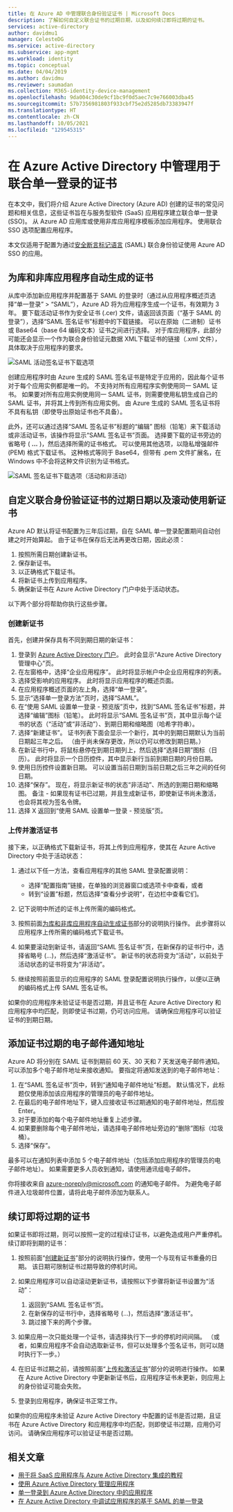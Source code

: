```yaml
---
title: 在 Azure AD 中管理联合身份验证证书 | Microsoft Docs
description: 了解如何自定义联合证书的过期日期，以及如何续订即将过期的证书。
services: active-directory
author: davidmu1
manager: CelesteDG
ms.service: active-directory
ms.subservice: app-mgmt
ms.workload: identity
ms.topic: conceptual
ms.date: 04/04/2019
ms.author: davidmu
ms.reviewer: saumadan
ms.collection: M365-identity-device-management
ms.openlocfilehash: 9da004c30de9cf1bc9f0d5aec7c9e766003dba45
ms.sourcegitcommit: 57b7356981803f933cbf75e2d5285db73383947f
ms.translationtype: HT
ms.contentlocale: zh-CN
ms.lasthandoff: 10/05/2021
ms.locfileid: "129545315"
---
```

# <a name="manage-certificates-for-federated-single-sign-on-in-azure-active-directory"></a>在 Azure Active Directory 中管理用于联合单一登录的证书

在本文中，我们将介绍 Azure Active Directory (Azure AD) 创建的证书的常见问题和相关信息，这些证书旨在与服务型软件 (SaaS) 应用程序建立联合单一登录 (SSO)。 从 Azure AD 应用库或使用非库应用程序模板添加应用程序。 使用联合 SSO 选项配置应用程序。

本文仅适用于配置为通过[安全断言标记语言](https://wikipedia.org/wiki/Security_Assertion_Markup_Language) (SAML) 联合身份验证使用 Azure AD SSO 的应用。

## <a name="auto-generated-certificate-for-gallery-and-non-gallery-applications"></a>为库和非库应用程序自动生成的证书

从库中添加新应用程序并配置基于 SAML 的登录时（通过从应用程序概述页选择“单一登录” > “SAML”），Azure AD 将为应用程序生成一个证书，有效期为 3 年。 要下载活动证书作为安全证书 (.cer) 文件，请返回该页面（“基于 SAML 的登录”），选择“SAML 签名证书”标题中的下载链接。 可以在原始（二进制）证书或 Base64（base 64 编码文本）证书之间进行选择。 对于库应用程序，此部分可能还会显示一个作为联合身份验证元数据 XML下载证书的链接（.xml 文件），具体取决于应用程序的要求。

![SAML 活动签名证书下载选项](./media/manage-certificates-for-federated-single-sign-on/active-certificate-download-options.png)

创建应用程序时由 Azure 生成的 SAML 签名证书是特定于应用的，因此每个证书对于每个应用实例都是唯一的。 不支持对所有应用程序实例使用同一 SAML 证书。 如果要对所有应用实例使用同一 SAML 证书，则需要使用私钥生成自己的 SAML 证书，并将其上传到所有应用实例。 由 Azure 生成的 SAML 签名证书将不具有私钥（即使导出原始证书也不具备）。 

此外，还可以通过选择“SAML 签名证书”标题的“编辑” 图标（铅笔）来下载活动或非活动证书，该操作将显示“SAML 签名证书”页面。 选择要下载的证书旁边的省略号 ( **...** )，然后选择所需的证书格式。 可以使用其他选项，以隐私增强邮件 (PEM) 格式下载证书。 这种格式等同于 Base64，但带有 .pem 文件扩展名，在 Windows 中不会将这种文件识别为证书格式。

![SAML 签名证书下载选项（活动和非活动）](./media/manage-certificates-for-federated-single-sign-on/all-certificate-download-options.png)

## <a name="customize-the-expiration-date-for-your-federation-certificate-and-roll-it-over-to-a-new-certificate"></a>自定义联合身份验证证书的过期日期以及滚动使用新证书

Azure AD 默认将证书配置为三年后过期，自在 SAML 单一登录配置期间自动创建之时开始算起。 由于证书在保存后无法再更改日期，因此必须：

1. 按照所需日期创建新证书。
1. 保存新证书。
1. 以正确格式下载证书。
1. 将新证书上传到应用程序。
1. 确保新证书在 Azure Active Directory 门户中处于活动状态。

以下两个部分将帮助你执行这些步骤。

### <a name="create-a-new-certificate"></a>创建新证书

首先，创建并保存具有不同到期日期的新证书：

1. 登录到 [Azure Active Directory 门户](https://aad.portal.azure.com/)。 此时会显示“Azure Active Directory 管理中心”页。
1. 在左窗格中，选择“企业应用程序”。 此时将显示帐户中企业应用程序的列表。
1. 选择受影响的应用程序。 此时将显示应用程序的概述页面。
1. 在应用程序概述页面的左上角，选择“单一登录”。
1. 显示“选择单一登录方法”页时，选择“SAML”。 
1. 在“使用 SAML 设置单一登录 - 预览版”页中，找到“SAML 签名证书”标题，并选择“编辑”图标（铅笔）。 此时将显示“SAML 签名证书”页，其中显示每个证书的状态（“活动”或“非活动”）、到期日期和缩略图（哈希字符串）。
1. 选择“新建证书”。 证书列表下面会显示一个新行，其中的到期日期默认为当前日期起三年之后。 （由于尚未保存更改，所以仍可以修改到期日期。）
1. 在新证书行中，将鼠标悬停在到期日期列上，然后选择“选择日期”图标（日历）。 此时将显示一个日历控件，其中显示新行当前到期日期的月份日期。
1. 使用日历控件设置新日期。 可以设置当前日期到当前日期之后三年之间的任何日期。
1. 选择“保存”。 现在，将显示新证书的状态“非活动”、所选的到期日期和缩略图。 备注 - 如果现有证书已过期，并且生成新证书，即使新证书尚未激活，也会将其视为签名令牌。
1. 选择 X 返回到“使用 SAML 设置单一登录 - 预览版”页。

### <a name="upload-and-activate-a-certificate"></a>上传并激活证书

接下来，以正确格式下载新证书，将其上传到应用程序，使其在 Azure Active Directory 中处于活动状态：

1. 通过以下任一方法，查看应用程序的其他 SAML 登录配置说明：

   - 选择“配置指南”链接，在单独的浏览器窗口或选项卡中查看，或者
   - 转到“设置”标题，然后选择“查看分步说明”，在边栏中查看它们。

1. 记下说明中所述的证书上传所需的编码格式。
1. 按照前面[为库和非库应用程序自动生成证书](#auto-generated-certificate-for-gallery-and-non-gallery-applications)部分的说明执行操作。 此步骤将以应用程序上传所需的编码格式下载证书。
1. 如果要滚动到新证书，请返回“SAML 签名证书”页，在新保存的证书行中，选择省略号 (...)，然后选择“激活证书”。 新证书的状态将变为“活动”，以前处于活动状态的证书将变为“非活动”。
1. 继续按照前面显示的应用程序的 SAML 登录配置说明执行操作，以便以正确的编码格式上传 SAML 签名证书。

如果你的应用程序未验证证书是否过期，并且证书在 Azure Active Directory 和应用程序中均匹配，则即使证书过期，仍可访问应用。 请确保应用程序可以验证证书的到期日期。

## <a name="add-email-notification-addresses-for-certificate-expiration"></a>添加证书过期的电子邮件通知地址

Azure AD 将分别在 SAML 证书到期前 60 天、30 天和 7 天发送电子邮件通知。 可以添加多个电子邮件地址来接收通知。 要指定将通知发送到的电子邮件地址：

1. 在“SAML 签名证书”页中，转到“通知电子邮件地址”标题。 默认情况下，此标题仅使用添加该应用程序的管理员的电子邮件地址。
1. 在最后的电子邮件地址下，键入应接收证书过期通知的电子邮件地址，然后按 Enter。
1. 对于要添加的每个电子邮件地址重复上述步骤。
1. 如果要删除每个电子邮件地址，请选择电子邮件地址旁边的“删除”图标（垃圾桶）。
1. 选择“保存”。

最多可以在通知列表中添加 5 个电子邮件地址（包括添加应用程序的管理员的电子邮件地址）。 如果需要更多人员收到通知，请使用通讯组电子邮件。

你将接收来自 azure-noreply@microsoft.com 的通知电子邮件。 为避免电子邮件进入垃圾邮件位置，请将此电子邮件添加为联系人。

## <a name="renew-a-certificate-that-will-soon-expire"></a>续订即将过期的证书

如果证书即将过期，则可以按照一定的过程续订证书，以避免造成用户严重停机。 续订即将到期的证书：

1. 按照前面“[创建新证书](#create-a-new-certificate)”部分的说明执行操作，使用一个与现有证书重叠的日期。 该日期可限制证书过期导致的停机时间。
1. 如果应用程序可以自动滚动更新证书，请按照以下步骤将新证书设置为“活动”：
   1. 返回到“SAML 签名证书”页。
   1. 在新保存的证书行中，选择省略号 (...)，然后选择“激活证书”。
   1. 跳过接下来的两个步骤。

1. 如果应用一次只能处理一个证书，请选择执行下一步的停机时间间隔。 （或者，如果应用程序不会自动选取新证书，但可以处理多个签名证书，则可以随时执行下一步。）
1. 在旧证书过期之前，请按照前面“[上传和激活证书](#upload-and-activate-a-certificate)”部分的说明进行操作。 如果在 Azure Active Directory 中更新新证书后，应用程序证书未更新，则应用上的身份验证可能会失败。
1. 登录到应用程序，确保证书正常工作。

如果你的应用程序未验证 Azure Active Directory 中配置的证书是否过期，且证书在 Azure Active Directory 和应用程序中均匹配，则即使证书过期，应用仍可访问。 请确保应用程序可以验证证书是否过期。

## <a name="related-articles"></a>相关文章

- [用于将 SaaS 应用程序与 Azure Active Directory 集成的教程](../saas-apps/tutorial-list.md)
- [使用 Azure Active Directory 管理应用程序](what-is-application-management.md)
- [单一登录到 Azure Active Directory 中的应用程序](what-is-single-sign-on.md)
- [在 Azure Active Directory 中调试应用程序的基于 SAML 的单一登录](./debug-saml-sso-issues.md)
